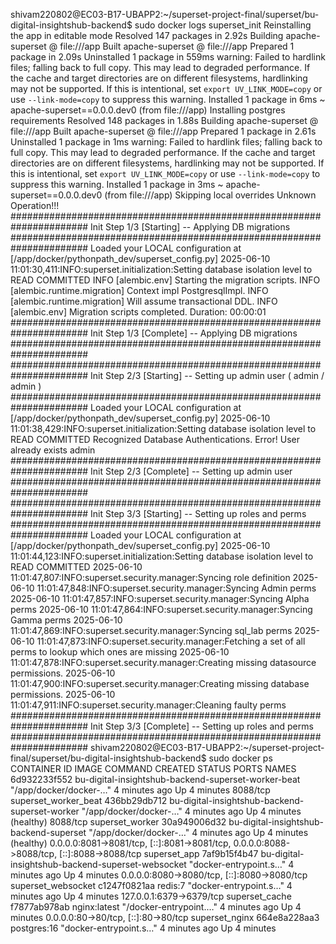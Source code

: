 shivam220802@EC03-B17-UBAPP2:~/superset-project-final/superset/bu-digital-insightshub-backend$ sudo docker logs superset_init
Reinstalling the app in editable mode
Resolved 147 packages in 2.92s
   Building apache-superset @ file:///app
      Built apache-superset @ file:///app
Prepared 1 package in 2.09s
Uninstalled 1 package in 559ms
warning: Failed to hardlink files; falling back to full copy. This may lead to degraded performance.
         If the cache and target directories are on different filesystems, hardlinking may not be supported.
         If this is intentional, set `export UV_LINK_MODE=copy` or use `--link-mode=copy` to suppress this warning.
Installed 1 package in 6ms
 ~ apache-superset==0.0.0.dev0 (from file:///app)
Installing postgres requirements
Resolved 148 packages in 1.88s
   Building apache-superset @ file:///app
      Built apache-superset @ file:///app
Prepared 1 package in 2.61s
Uninstalled 1 package in 1ms
warning: Failed to hardlink files; falling back to full copy. This may lead to degraded performance.
         If the cache and target directories are on different filesystems, hardlinking may not be supported.
         If this is intentional, set `export UV_LINK_MODE=copy` or use `--link-mode=copy` to suppress this warning.
Installed 1 package in 3ms
 ~ apache-superset==0.0.0.dev0 (from file:///app)
Skipping local overrides
Unknown Operation!!!
######################################################################
Init Step 1/3 [Starting] -- Applying DB migrations
######################################################################
Loaded your LOCAL configuration at [/app/docker/pythonpath_dev/superset_config.py]
2025-06-10 11:01:30,411:INFO:superset.initialization:Setting database isolation level to READ COMMITTED
INFO  [alembic.env] Starting the migration scripts.
INFO  [alembic.runtime.migration] Context impl PostgresqlImpl.
INFO  [alembic.runtime.migration] Will assume transactional DDL.
INFO  [alembic.env] Migration scripts completed. Duration: 00:00:01
######################################################################
Init Step 1/3 [Complete] -- Applying DB migrations
######################################################################
######################################################################
Init Step 2/3 [Starting] -- Setting up admin user ( admin / admin )
######################################################################
Loaded your LOCAL configuration at [/app/docker/pythonpath_dev/superset_config.py]
2025-06-10 11:01:38,429:INFO:superset.initialization:Setting database isolation level to READ COMMITTED
Recognized Database Authentications.
Error! User already exists admin
######################################################################
Init Step 2/3 [Complete] -- Setting up admin user
######################################################################
######################################################################
Init Step 3/3 [Starting] -- Setting up roles and perms
######################################################################
Loaded your LOCAL configuration at [/app/docker/pythonpath_dev/superset_config.py]
2025-06-10 11:01:44,123:INFO:superset.initialization:Setting database isolation level to READ COMMITTED
2025-06-10 11:01:47,807:INFO:superset.security.manager:Syncing role definition
2025-06-10 11:01:47,848:INFO:superset.security.manager:Syncing Admin perms
2025-06-10 11:01:47,857:INFO:superset.security.manager:Syncing Alpha perms
2025-06-10 11:01:47,864:INFO:superset.security.manager:Syncing Gamma perms
2025-06-10 11:01:47,869:INFO:superset.security.manager:Syncing sql_lab perms
2025-06-10 11:01:47,873:INFO:superset.security.manager:Fetching a set of all perms to lookup which ones are missing
2025-06-10 11:01:47,878:INFO:superset.security.manager:Creating missing datasource permissions.
2025-06-10 11:01:47,900:INFO:superset.security.manager:Creating missing database permissions.
2025-06-10 11:01:47,911:INFO:superset.security.manager:Cleaning faulty perms
######################################################################
Init Step 3/3 [Complete] -- Setting up roles and perms
######################################################################
shivam220802@EC03-B17-UBAPP2:~/superset-project-final/superset/bu-digital-insightshub-backend$ sudo docker ps
CONTAINER ID   IMAGE                                                 COMMAND                  CREATED         STATUS                   PORTS                                                                                      NAMES
6d932233f552   bu-digital-insightshub-backend-superset-worker-beat   "/app/docker/docker-…"   4 minutes ago   Up 4 minutes             8088/tcp                                                                                   superset_worker_beat
436bb29db712   bu-digital-insightshub-backend-superset-worker        "/app/docker/docker-…"   4 minutes ago   Up 4 minutes (healthy)   8088/tcp                                                                                   superset_worker
30a949006d32   bu-digital-insightshub-backend-superset               "/app/docker/docker-…"   4 minutes ago   Up 4 minutes (healthy)   0.0.0.0:8081->8081/tcp, [::]:8081->8081/tcp, 0.0.0.0:8088->8088/tcp, [::]:8088->8088/tcp   superset_app
7af9b15f4b47   bu-digital-insightshub-backend-superset-websocket     "docker-entrypoint.s…"   4 minutes ago   Up 4 minutes             0.0.0.0:8080->8080/tcp, [::]:8080->8080/tcp                                                superset_websocket
c1247f0821aa   redis:7                                               "docker-entrypoint.s…"   4 minutes ago   Up 4 minutes             127.0.0.1:6379->6379/tcp                                                                   superset_cache
f7877ab978ab   nginx:latest                                          "/docker-entrypoint.…"   4 minutes ago   Up 4 minutes             0.0.0.0:80->80/tcp, [::]:80->80/tcp                                                        superset_nginx
664e8a228aa3   postgres:16                                           "docker-entrypoint.s…"   4 minutes ago   Up 4 minutes  
